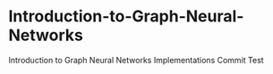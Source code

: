 # Introduction-to-Graph-Neural-Networks
Introduction to Graph Neural Networks Implementations
Commit Test
